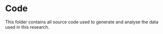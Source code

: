 # Code

This folder contains all source code used to generate and analyse the data used in this research. 
